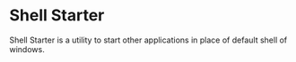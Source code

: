 # Shell Starter
 Shell Starter is a utility to start other applications in place of default shell of windows.
